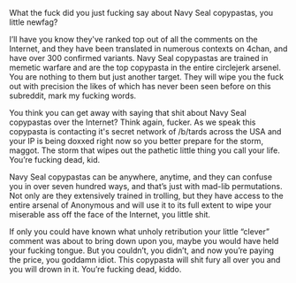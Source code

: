 What the fuck did you just fucking say about Navy Seal copypastas, you little newfag?

I’ll have you know they've ranked top out of all the comments on the Internet, and they have been translated in numerous contexts on 4chan, and have over 300 confirmed variants. Navy Seal copypastas are trained in memetic warfare and are the top copypasta in the entire circlejerk arsenel. You are nothing to them but just another target. They will wipe you the fuck out with precision the likes of which has never been seen before on this subreddit, mark my fucking words.

You think you can get away with saying that shit about Navy Seal copypastas over the Internet? Think again, fucker. As we speak this copypasta is contacting it's secret network of /b/tards across the USA and your IP is being doxxed right now so you better prepare for the storm, maggot. The storm that wipes out the pathetic little thing you call your life. You’re fucking dead, kid.

Navy Seal copypastas can be anywhere, anytime, and they can confuse you in over seven hundred ways, and that’s just with mad-lib permutations. Not only are they extensively trained in trolling, but they have access to the entire arsenal of Anonymous and will use it to its full extent to wipe your miserable ass off the face of the Internet, you little shit.

If only you could have known what unholy retribution your little “clever” comment was about to bring down upon you, maybe you would have held your fucking tongue. But you couldn’t, you didn’t, and now you’re paying the price, you goddamn idiot. This copypasta will shit fury all over you and you will drown in it. You’re fucking dead, kiddo.
